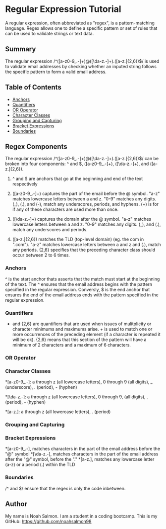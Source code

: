 # Regular Expression Tutorial

A regular expression, often abbreviated as "regex", is a  pattern-matching language. Regex allows one to define a specific pattern or set of rules that can be used to validate strings or text data.



## Summary

The regular expression /^([a-z0-9_.-]+)@([\da-z.-]+).([a-z.]{2,6})$/ is used to validate email addresses by checking whether an inputed string follows the specific pattern to form a valid email address.

## Table of Contents

- [Anchors](#anchors)
- [Quantifiers](#quantifiers)
- [OR Operator](#or-operator)
- [Character Classes](#character-classes)
- [Grouping and Capturing](#grouping-and-capturing)
- [Bracket Expressions](#bracket-expressions)
- [Boundaries](#boundaries)


## Regex Components

The regular expression /^([a-z0-9_.-]+)@([\da-z.-]+).([a-z.]{2,6})$/ can be broken into four components: ^ and $, ([a-z0-9_.-]+), ([\da-z.-]+), and ([a-z.]{2,6}).

1. ^ and $ are anchors that go at the beginning and end of the text respectively

2. ([a-z0-9_.-]+) captures the part of the email before the @ symbol. "a-z" matches lowercase letters between a and z. "0-9" matches any digits. (_), (.), and (-), match any underscores, periods, and hyphens. (+) is for if any of these characters are used more than once.

3. ([\da-z.-]+) captures the domain after the @ symbol. "a-z" matches lowercase letters between a and z. "0-9" matches any digits. (_), and (.), match any underscores and periods.

4. ([a-z.]{2,6}) matches the TLD (top-level domain) (eg. the com in ".com"). "a-z" matches lowercase letters between a and z and (.), match any periods. {2,6} specifies that the preceding character class should occur between 2 to 6 times.


### Anchors

^ is the start anchor thats asserts that the match must start at the beginning of the text. The ^ ensures that the email address  begins with the pattern specified in the regular expression. Conversly, $ is the end anchor that ensures the end of the email address ends with the pattern specified in the regular expression.


### Quantifiers

+ and {2,6} are quantifiers that are used when issues of mulitplicity or character minimums and maximums arise. + is used to match one or more occurrences of the preceding element (if a character is repeated it will be ok). {2,6} means that this section of the pattern will have a minimum of 2 characters and a maximum of 6 characters.

### OR Operator


### Character Classes

*[a-z0-9_.-]: a through z (all lowercase letters), 0 through 9 (all digits), _ (underscore), . (period), - (hyphen)

*[\da-z.-]: a through z (all lowercase letters), 0 through 9, (all digits), . (period), - (hyphen)

*[a-z.]: a through z (all lowercase letters), . (period)


### Grouping and Capturing

### Bracket Expressions

*[a-z0-9_.-], matches characters in the part of the email address before the "@" symbol
*[\da-z.-], matches characters in the part of the email address after the "@" symbol, before the "."
*[a-z.], matches any lowercase letter (a-z) or a period (.) within the TLD

### Boundaries

/^ and $/ ensure that the regex is only the code inbetween.

## Author

My name is Noah Salmon. I am a student in a coding bootcamp. This is my GitHub: https://github.com/noahsalmon98

